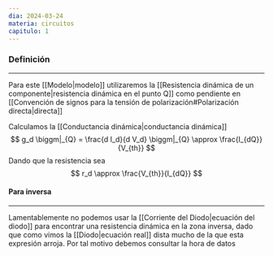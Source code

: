 ```yaml
---
dia: 2024-03-24
materia: circuitos
capitulo: 1
---
```

### Definición
---
Para este [[Modelo|modelo]] utilizaremos la [[Resistencia dinámica de un componente|resistencia dinámica en el punto Q]] como pendiente en [[Convención de signos para la tensión de polarización#Polarización directa|directa]]

Calculamos la [[Conductancia dinámica|conductancia dinámica]] $$ g_d \biggm|_{Q} = \frac{d I_d}{d V_d} \biggm|_{Q} \approx \frac{I_{dQ}}{V_{th}} $$
Dando que la resistencia sea $$ r_d \approx \frac{V_{th}}{I_{dQ}} $$
#### Para inversa
---
Lamentablemente no podemos usar la [[Corriente del Diodo|ecuación del diodo]] para encontrar una resistencia dinámica en la zona inversa, dado que como vimos la [[Diodo|ecuación real]] dista mucho de la que esta expresión arroja. Por tal motivo debemos consultar la hora de datos
